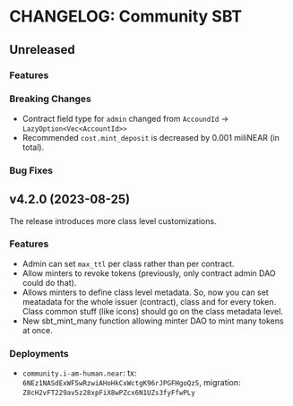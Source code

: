 <!-- markdownlint-disable MD013 -->
<!-- markdownlint-disable MD024 -->

<!--
Changelogs are for humans, not machines.
There should be an entry for every single version.
The same types of changes should be grouped.
The latest version comes first.
The release date of each version is displayed.

Usage:

Change log entries are to be added to the Unreleased section. Example entry:

* [#<PR-number>](https://github.com/umee-network/umee/pull/<PR-number>) <description>
-->

# CHANGELOG: Community SBT

## Unreleased

### Features

### Breaking Changes

- Contract field type for `admin` changed from `AccoundId` -> `LazyOption<Vec<AccountId>>`
- Recommended `cost.mint_deposit` is decreased by 0.001 miliNEAR (in total).

### Bug Fixes

## v4.2.0 (2023-08-25)

The release introduces more class level customizations.

### Features

- Admin can set `max_ttl` per class rather than per contract.
- Allow minters to revoke tokens (previously, only contract admin DAO could do that).
- Allows minters to define class level metadata. So, now you can set meatadata for the whole issuer (contract), class and for every token. Class common stuff (like icons) should go on the class metadata level.
- New sbt_mint_many function allowing minter DAO to mint many tokens at once.

### Deployments

- `community.i-am-human.near`: tx: `6NEz1NASdExWF5wRzwiAHoHkCxWctgK96rJPGFHgoQz5`, migration: `Z8cH2vFT229av5z28xpFiX8wPZcx6N1UZs3fyFfwPLy`
